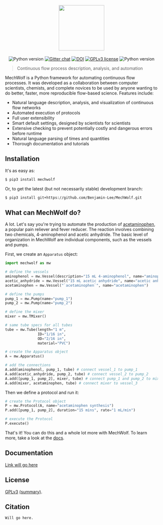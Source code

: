 <h1 align ="center">
<img src='https://github.com/Benjamin-Lee/MechWolf/raw/master/logo/wordmark3x.png' height="150">
</h1>

<div align="center">
<p><img src="https://img.shields.io/badge/python-3.7-blue.svg?style=flat-square" alt="Python version" />
<a href="https://gitter.im/mechwolf-project"><img src="https://img.shields.io/badge/chat-on%20gitter-brightgreen.svg?style=flat-square" alt="Gitter chat" /></a>
<a href="https://gitter.im/mechwolf-project"><img src="https://img.shields.io/badge/DOI-to%20be%20determined-brightgreen.svg?style=flat-square" alt="DOI" /></a>
<a href="https://github.com/Benjamin-Lee/MechWolf/blob/master/LICENSE"><img src="https://img.shields.io/badge/License-GPLv3-blue.svg?style=flat-square" alt="GPLv3 license" /></a>
<img src="https://img.shields.io/travis/Benjamin-Lee/MechWolf.svg?style=flat-square" alt="Python version" /></p>
</div>

>Continuous flow process description, analysis, and automation

MechWolf is a Python framework for automating continuous flow processes.
It was developed as a collaboration between computer scientists, chemists, and complete novices to be used by anyone wanting to do better, faster, more reproducible flow-based science.
Features include:

- Natural language description, analysis, and visualization of continuous flow networks
- Automated execution of protocols
- Full user extensibility
- Smart default settings, designed by scientists for scientists
- Extensive checking to prevent potentially costly and dangerous errors before runtime
- Natural language parsing of times and quantities
- Thorough documentation and tutorials

## Installation

It's as easy as:

```bash
$ pip3 install mechwolf
```

Or, to get the latest (but not necessarily stable) development branch:

```bash
$ pip3 install git+https://github.com/Benjamin-Lee/MechWolf.git
```

## What can MechWolf do?

A lot.
Let's say you're trying to automate the production of [acetaminophen](https://en.wikipedia.org/wiki/Paracetamol), a popular pain reliever and fever reducer.
The reaction involves combining two chemicals, 4-aminophenol and acetic anhydride.
The basic level of organization in MechWolf are individual components, such as the vessels and pumps.

First, we create an `Apparatus` object:

```python
import mechwolf as mw

# define the vessels
aminophenol = mw.Vessel(description="15 mL 4-aminophenol", name="aminophenol")
acetic_anhydride = mw.Vessel("15 mL acetic anhydride", name="acetic anhydride")
acetaminophen = mw.Vessel("`acetaminophen`", name="acetaminophen")

# define the pumps
pump_1 = mw.Pump(name="pump_1")
pump_2 = mw.Pump(name="pump_2")

# define the mixer
mixer = mw.TMixer()

# same tube specs for all tubes
tube = mw.Tube(length="1 m",
               ID="1/16 in",
               OD="2/16 in",
               material="PVC")

# create the Apparatus object
A = mw.Apparatus()

# add the connections
A.add(aminophenol, pump_1, tube) # connect vessel_1 to pump_1
A.add(acetic_anhydride, pump_2, tube) # connect vessel_2 to pump_2
A.add([pump_1, pump_2], mixer, tube) # connect pump_1 and pump_2 to mixer
A.add(mixer, acetaminophen, tube) # connect mixer to vessel_3
```

Then we define a protocol and run it:

```python
# create the Protocol object
P = mw.Protocol(A, name="acetaminophen synthesis")
P.add([pump_1, pump_2], duration="15 mins", rate="1 mL/min")

# execute the Protocol
P.execute()
```

That's it! You can do this and a whole lot more with MechWolf.
To learn more, take a look at the [docs](example.com).

## Documentation

[Link will go here](example.com)

## License

[GPLv3](LICENSE) [(summary)](https://choosealicense.com/licenses/gpl-3.0/).

## Citation

```
Will go here.
```
